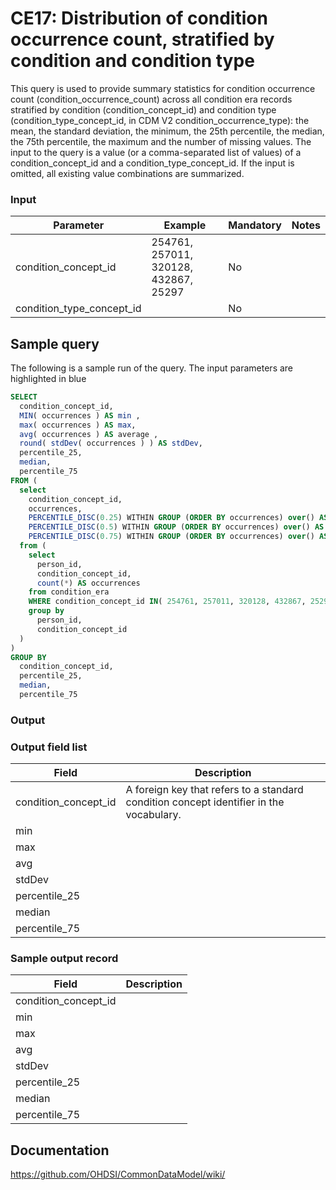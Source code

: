 # CE17: Distribution of condition occurrence count, stratified by condition and condition type

This query is used to provide summary statistics for condition occurrence count (condition_occurrence_count) across all condition era records stratified by condition (condition_concept_id) and condition type (condition_type_concept_id, in CDM V2 condition_occurrence_type): the mean, the standard deviation, the minimum, the 25th percentile, the median, the 75th percentile, the maximum and the number of missing values. The input to the query is a value (or a comma-separated list of values) of a condition_concept_id and a condition_type_concept_id. If the input is omitted, all existing value combinations are summarized.
### Input

|  Parameter |  Example |  Mandatory |  Notes |
| --- | --- | --- | --- |
| condition_concept_id | 254761, 257011, 320128, 432867, 25297 | No |   |
| condition_type_concept_id |   | No |   |

## Sample query
The following is a sample run of the query. The input parameters are highlighted in  blue

```sql
SELECT 
  condition_concept_id,
  MIN( occurrences ) AS min , 
  max( occurrences ) AS max, 
  avg( occurrences ) AS average , 
  round( stdDev( occurrences ) ) AS stdDev,
  percentile_25,
  median,
  percentile_75
FROM (
  select
    condition_concept_id, 
    occurrences,
    PERCENTILE_DISC(0.25) WITHIN GROUP (ORDER BY occurrences) over() AS percentile_25,
    PERCENTILE_DISC(0.5) WITHIN GROUP (ORDER BY occurrences) over() AS median , 
    PERCENTILE_DISC(0.75) WITHIN GROUP (ORDER BY occurrences) over() AS percentile_75
  from (
    select 
      person_id, 
      condition_concept_id,
      count(*) AS occurrences
    from condition_era 
    WHERE condition_concept_id IN( 254761, 257011, 320128, 432867, 25297 ) 
    group by 
      person_id,
      condition_concept_id
  )
)
GROUP BY 
  condition_concept_id,
  percentile_25,
  median,
  percentile_75
```

### Output

### Output field list

|  Field |  Description |
| --- | --- |
| condition_concept_id | A foreign key that refers to a standard condition concept identifier in the vocabulary. |
| min |   |
| max |   |
| avg |   |
| stdDev |   |
| percentile_25 |   |
| median |   |
| percentile_75 |   |

### Sample output record

|  Field |  Description |
| --- | --- |
| condition_concept_id |   |
| min |   |
| max |   |
| avg |   |
| stdDev |   |
| percentile_25 |   |
| median |   |
| percentile_75 |   |
## Documentation
https://github.com/OHDSI/CommonDataModel/wiki/
